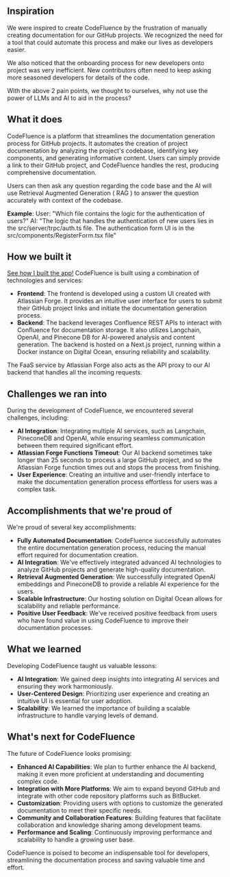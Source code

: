 ## Inspiration
We were inspired to create CodeFluence by the frustration of manually creating documentation for our GitHub projects. We recognized the need for a tool that could automate this process and make our lives as developers easier. 

We also noticed that the onboarding process for new developers onto project was very inefficient. New contributors often need to keep asking more seasoned developers for details of the code.

With the above 2 pain points, we thought to ourselves, why not use the power of LLMs and AI to aid in the process?

## What it does
CodeFluence is a platform that streamlines the documentation generation process for GitHub projects. It automates the creation of project documentation by analyzing the project's codebase, identifying key components, and generating informative content. Users can simply provide a link to their GitHub project, and CodeFluence handles the rest, producing comprehensive documentation.

Users can then ask any question regarding the code base and the AI will use Retrieval Augmented Generation ( RAG ) to answer the question accurately with context of the codebase.

**Example**: 
User: "Which file contains the logic for the authentication of users?"
AI: "The logic that handles the authentication of new users lies in the src/server/trpc/auth.ts file. The authentication form UI is in the src/components/RegisterForm.tsx file"

## How we built it
[See how I built the app!](https://youtu.be/GkILyVkQNmU)
CodeFluence is built using a combination of technologies and services:
- **Frontend**: The frontend is developed using a custom UI created with Atlassian Forge. It provides an intuitive user interface for users to submit their GitHub project links and initiate the documentation generation process.
- **Backend**: The backend leverages Confluence REST APIs to interact with Confluence for documentation storage. It also utilizes Langchain, OpenAI, and Pinecone DB for AI-powered analysis and content generation. The backend is hosted on a Next.js project, running within a Docker instance on Digital Ocean, ensuring reliability and scalability.

The FaaS service by Atlassian Forge also acts as the API proxy to our AI backend that handles all the incoming requests.

## Challenges we ran into
During the development of CodeFluence, we encountered several challenges, including:
- **AI Integration**: Integrating multiple AI services, such as Langchain, PineconeDB and OpenAI, while ensuring seamless communication between them required significant effort.
- **Atlassian Forge Functions Timeout**: Our AI backend sometimes take longer than 25 seconds to process a large GitHub project, and so the Atlassian Forge function times out and stops the process from finishing.
- **User Experience**: Creating an intuitive and user-friendly interface to make the documentation generation process effortless for users was a complex task.

## Accomplishments that we're proud of
We're proud of several key accomplishments:
- **Fully Automated Documentation**: CodeFluence successfully automates the entire documentation generation process, reducing the manual effort required for documentation creation.
- **AI Integration**: We've effectively integrated advanced AI technologies to analyze GitHub projects and generate high-quality documentation.
- **Retrieval Augmented Generation**: We successfully integrated OpenAI embeddings and PineconeDB to provide a reliable AI experience for the users.
- **Scalable Infrastructure**: Our hosting solution on Digital Ocean allows for scalability and reliable performance.
- **Positive User Feedback**: We've received positive feedback from users who have found value in using CodeFluence to improve their documentation processes.

## What we learned
Developing CodeFluence taught us valuable lessons:
- **AI Integration**: We gained deep insights into integrating AI services and ensuring they work harmoniously.
- **User-Centered Design**: Prioritizing user experience and creating an intuitive UI is essential for user adoption.
- **Scalability**: We learned the importance of building a scalable infrastructure to handle varying levels of demand.

## What's next for CodeFluence
The future of CodeFluence looks promising:
- **Enhanced AI Capabilities**: We plan to further enhance the AI backend, making it even more proficient at understanding and documenting complex code.
- **Integration with More Platforms**: We aim to expand beyond GitHub and integrate with other code repository platforms such as BitBucket.
- **Customization**: Providing users with options to customize the generated documentation to meet their specific needs.
- **Community and Collaboration Features**: Building features that facilitate collaboration and knowledge sharing among development teams.
- **Performance and Scaling**: Continuously improving performance and scalability to handle a growing user base.

CodeFluence is poised to become an indispensable tool for developers, streamlining the documentation process and saving valuable time and effort.
